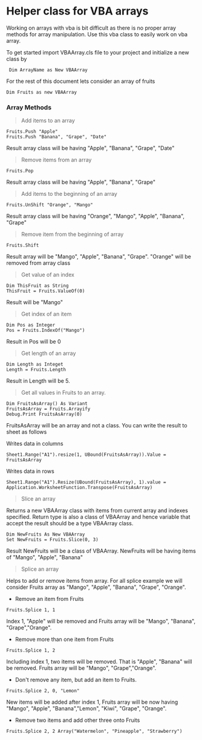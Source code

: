# Helper class for VBA arrays

Working on arrays with vba is bit difficult as there is no proper array methods for array manipulation. Use this vba class to easily work on vba array.

To get started import VBAArray.cls file to your project and initialize a new class by
```
 Dim ArrayName as New VBAArray
```
For the rest of this document lets consider an array of fruits
```
Dim Fruits as new VBAArray
```
### Array Methods

> Add items to an array
```
Fruits.Push "Apple"
Fruits.Push "Banana", "Grape", "Date"
```
Result array class will be having "Apple", "Banana", "Grape", "Date"

> Remove items from an array

```
Fruits.Pop
```
Result array class will be having "Apple", "Banana", "Grape"

> Add items to the beginning of an array 

```
Fruits.UnShift "Orange", "Mango"
```
Result array class will be having "Orange", "Mango", "Apple", "Banana", "Grape"

> Remove item from the beginning of array
```
Fruits.Shift
````
Result array will be "Mango", "Apple", "Banana", "Grape". "Orange" will be removed from array class

> Get value of an index
```
Dim ThisFruit as String
ThisFruit = Fruits.ValueOf(0)
```
Result will be "Mango"

> Get index of an item
```
Dim Pos as Integer
Pos = Fruits.IndexOf("Mango")
```
Result in Pos will be 0

> Get length of an array
```
Dim Length as Integet
Length = Fruits.Length
```
Result in Length will be 5.

> Get all values in Fruits to an array.
```
Dim FruitsAsArray() As Variant
FruitsAsArray = Fruits.Arrayify
Debug.Print FruitsAsArray(0)
```
FruitsAsArray will be an array and not a class. You can write the result to sheet as follows

Writes data in columns
```
Sheet1.Range("A1").resize(1, UBound(FruitsAsArray)).Value = FruitsAsArray
```

Writes data in rows
```
Sheet1.Range("A1").Resize(UBound(FruitsAsArray), 1).value = Application.WorksheetFunction.Transpose(FruitsAsArray)
```

> Slice an array

Returns a new VBAArray class with items from current array and indexes specified. Return type is also a class of VBAArray and hence variable that accept the result should be a type VBAArray class.
```
Dim NewFruits As New VBAArray
Set NewFruits = Fruits.Slice(0, 3)
````
Result NewFruits will be a class of VBAArray. NewFruits will be having items of "Mango", "Apple", "Banana"

> Splice an array

Helps to add or remove items from array. For all splice example we will consider Fruits array as "Mango", "Apple", "Banana", "Grape", "Orange".

* Remove an item from Fruits
```
Fruits.Splice 1, 1
```
Index 1, "Apple" will be removed and Fruits array will be "Mango", "Banana", "Grape","Orange".

* Remove more than one item from Fruits
```
Fruits.Splice 1, 2
```
Including index 1, two items will be removed. That is "Apple", "Banana" will be removed. Fruits array will be "Mango", "Grape","Orange".

* Don't remove any item, but add an item to Fruits.
```
Fruits.Splice 2, 0, "Lemon"
```
New items will be added after index 1, Fruits array will be now having "Mango", "Apple", "Banana","Lemon", "Kiwi",  "Grape", "Orange".

* Remove two items and add other three onto Fruits
```
Fruits.Splice 2, 2 Array("Watermelon", "Pineapple", "Strawberry")
```

